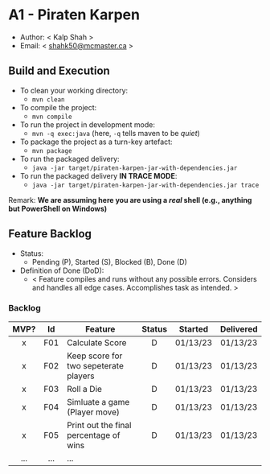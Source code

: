 # A1 - Piraten Karpen

  * Author: < Kalp Shah >
  * Email: < shahk50@mcmaster.ca >

## Build and Execution

  * To clean your working directory:
    * `mvn clean`
  * To compile the project:
    * `mvn compile`
  * To run the project in development mode:
    * `mvn -q exec:java` (here, `-q` tells maven to be _quiet_)
  * To package the project as a turn-key artefact:
    * `mvn package`
  * To run the packaged delivery:
    * `java -jar target/piraten-karpen-jar-with-dependencies.jar` 
  * To run the packaged delivery **IN TRACE MODE**:
    * `java -jar target/piraten-karpen-jar-with-dependencies.jar trace`

Remark: **We are assuming here you are using a _real_ shell (e.g., anything but PowerShell on Windows)**

## Feature Backlog

 * Status: 
   * Pending (P), Started (S), Blocked (B), Done (D)
 * Definition of Done (DoD):
   * < Feature compiles and runs without any possible errors. Considers and handles all edge cases. Accomplishes task as intended. >

### Backlog 

| MVP? | Id  | Feature                                    | Status  |  Started  | Delivered |
| :-:  | :-: |   ---                                      |   :-:   |    :-:    |    :-:    |
| x    | F01 | Calculate Score                            |    D    | 01/13/23  | 01/13/23  |
| x    | F02 | Keep score for two sepeterate players      |    D    | 01/13/23  | 01/13/23  |
| x    | F03 | Roll a Die                                 |    D    | 01/13/23  | 01/13/23  |
| x    | F04 | Simluate a game (Player move)              |    D    | 01/13/23  | 01/13/23  |
| x    | F05 | Print out the final percentage of wins     |    D    | 01/13/23  | 01/13/23  |
| ...  | ... | ... |

